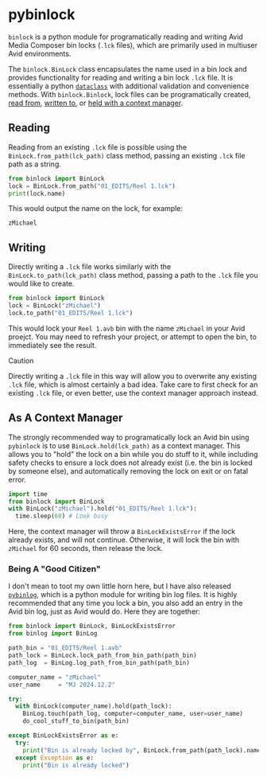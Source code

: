# pybinlock

`binlock` is a python module for programatically reading and writing Avid Media Composer bin locks (`.lck` files), which are primarily used in multiuser Avid environments.

The `binlock.BinLock` class encapsulates the name used in a bin lock and provides functionality for reading and writing a bin lock `.lck` file.  It is essentially a python 
[`dataclass`](https://docs.python.org/3/library/dataclasses.html) with additional validation and convenience methods.  With `binlock.Binlock`, lock files can be programatically 
created, [read from](#reading), [written to](#writing), or [held with a context manager](#as-a-context-manager).

## Reading

Reading from an existing `.lck` file is possible using the `BinLock.from_path(lck_path)` class method, passing an existing `.lck` file path as a string.

```python
from binlock import BinLock
lock = BinLock.from_path("01_EDITS/Reel 1.lck")
print(lock.name)
```
This would output the name on the lock, for example:
```
zMichael
```

## Writing

Directly writing a `.lck` file works similarly with the `BinLock.to_path(lck_path)` class method, passing a path to the `.lck` file you would like to create.

```python
from binlock import BinLock
lock = BinLock("zMichael")
lock.to_path("01_EDITS/Reel 1.lck")
```
This would lock your `Reel 1.avb` bin with the name `zMichael` in your Avid proejct.  You may need to refresh your project, or attempt to open the bin, to immediately 
see the result.

>[!CAUTION]
>Directly writing a `.lck` file in this way will allow you to overwrite any existing `.lck` file, which is almost certainly a bad idea.  Take care to first
>check for an existing `.lck` file, or even better, use the context manager approach instead.

## As A Context Manager

The strongly recommended way to programatically lock an Avid bin using `pybinlock` is to use `BinLock.hold(lck_path)` as a context manager.  This allows you to "hold" the 
lock on a bin while you do stuff to it, while including safety checks to ensure a lock does not already exist (i.e. the bin is locked by someone else), and automatically 
removing the lock on exit or on fatal error.

```python
import time
from binlock import BinLock
with BinLock("zMichael").hold("01_EDITS/Reel 1.lck"):
  time.sleep(60) # Look busy
```
Here, the context manager will throw a `BinLockExistsError` if the lock already exists, and will not continue.  Otherwise, it will lock the bin with `zMichael` for 60 seconds, then release the lock.

### Being A "Good Citizen"

I don't mean to toot my own little horn here, but I have also released [`pybinlog`](https://github.com/mjiggidy/pybinlog), which is a python module for writing bin log files.  It is highly 
recommended that any time you lock a bin, you also add an entry in the Avid bin log, just as Avid would do.  Here they are together:

```python
from binlock import BinLock, BinLockExistsError
from binlog import BinLog

path_bin = "01_EDITS/Reel 1.avb"
path_lock = BinLock.lock_path_from_bin_path(path_bin)
path_log  = BinLog.log_path_from_bin_path(path_bin)

computer_name = "zMichael"
user_name     = "MJ 2024.12.2"

try:
  with BinLock(computer_name).hold(path_lock):
    BinLog.touch(path_log, computer=computer_name, user=user_name)
    do_cool_stuff_to_bin(path_bin)

except BinLockExistsError as e:
  try:
    print("Bin is already locked by", BinLock.from_path(path_lock).name)
  except Exception as e:
    print("Bin is already locked")
```
